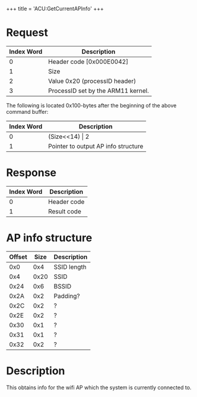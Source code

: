 +++
title = 'ACU:GetCurrentAPInfo'
+++

# Request

| Index Word | Description                        |
|------------|------------------------------------|
| 0          | Header code \[0x000E0042\]         |
| 1          | Size                               |
| 2          | Value 0x20 (processID header)      |
| 3          | ProcessID set by the ARM11 kernel. |

The following is located 0x100-bytes after the beginning of the above
command buffer:

| Index Word | Description                         |
|------------|-------------------------------------|
| 0          | (Size\<\<14) \| 2                   |
| 1          | Pointer to output AP info structure |

# Response

| Index Word | Description |
|------------|-------------|
| 0          | Header code |
| 1          | Result code |

# AP info structure

| Offset | Size | Description |
|--------|------|-------------|
| 0x0    | 0x4  | SSID length |
| 0x4    | 0x20 | SSID        |
| 0x24   | 0x6  | BSSID       |
| 0x2A   | 0x2  | Padding?    |
| 0x2C   | 0x2  | ?           |
| 0x2E   | 0x2  | ?           |
| 0x30   | 0x1  | ?           |
| 0x31   | 0x1  | ?           |
| 0x32   | 0x2  | ?           |

# Description

This obtains info for the wifi AP which the system is currently
connected to.